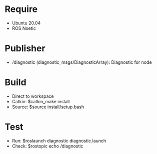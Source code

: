 
# Require
- Ubuntu 20.04
- ROS Noetic

# Publisher
- /diagnostic (diagnostic_msgs/DiagnosticArray): Diagnostic for node

# Build
- Direct to workspace
- Catkin: $catkin_make install
- Source: $source install/setup.bash

# Test
- Run: $roslaunch diagnostic diagnostic.launch
- Check: $rostopic echo /diagnostic
